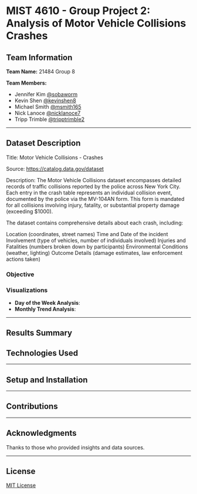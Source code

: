 # MIST 4610 - Group Project 2: Analysis of Motor Vehicle Collisions Crashes 

## Team Information
**Team Name:** 21484 Group 8

**Team Members:**
- Jennifer Kim [@sobaworm](https://github.com/sobaworm)
- Kevin Shen [@kevinshen8](https://github.com/kevinshen8)
- Michael Smith [@msmith165](https://github.com/msmith165)
- Nick Lanoce [@nicklanoce7](https://github.com/Nicklanoce7)
- Tripp Trimble [@tripptrimble2](https://github.com/tripptrimble2)

---

## Dataset Description

Title: Motor Vehicle Collisions - Crashes

Source: https://catalog.data.gov/dataset

Description:
The Motor Vehicle Collisions dataset encompasses detailed records of traffic collisions reported by the police across New York City. Each entry in the crash table represents an individual collision event, documented by the police via the MV-104AN form. This form is mandated for all collisions involving injury, fatality, or substantial property damage (exceeding $1000).

The dataset contains comprehensive details about each crash, including:

Location (coordinates, street names)
Time and Date of the incident
Involvement (type of vehicles, number of individuals involved)
Injuries and Fatalities (numbers broken down by participants)
Environmental Conditions (weather, lighting)
Outcome Details (damage estimates, law enforcement actions taken)

### Objective


### Visualizations
- **Day of the Week Analysis**: 
- **Monthly Trend Analysis**: 

---

## Results Summary


## Technologies Used

---

## Setup and Installation

---

## Contributions

---

## Acknowledgments
Thanks to those who provided insights and data sources.

---

## License
[MIT License](LICENSE)

